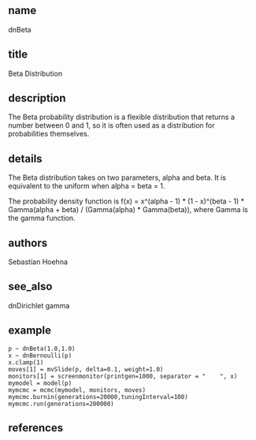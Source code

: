 ## name
dnBeta
## title
Beta Distribution
## description
The Beta probability distribution is a flexible distribution that returns a number between 0 and 1, so it is often used as a distribution for probabilities themselves.
## details
The Beta distribution takes on two parameters, alpha and beta. It is equivalent to the uniform when alpha = beta = 1. 

The probability density function is f(x) = x^(alpha - 1) * (1 - x)^(beta - 1) * Gamma(alpha + beta) / (Gamma(alpha) * Gamma(beta)), where Gamma is the gamma function.
## authors
Sebastian Hoehna
## see_also
dnDirichlet
gamma
## example
	p ~ dnBeta(1.0,1.0)
	x ~ dnBernoulli(p)
	x.clamp(1)
	moves[1] = mvSlide(p, delta=0.1, weight=1.0)
	monitors[1] = screenmonitor(printgen=1000, separator = "	", x)
	mymodel = model(p)
	mymcmc = mcmc(mymodel, monitors, moves)
	mymcmc.burnin(generations=20000,tuningInterval=100)
	mymcmc.run(generations=200000)
	
## references
